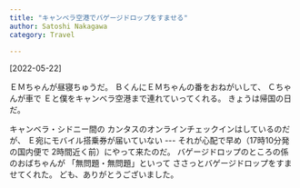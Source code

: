 ```yaml
---
title: "キャンベラ空港でバゲージドロップをすませる"
author: Satoshi Nakagawa
category: Travel

---
```


[2022-05-22]  
 
ＥＭちゃんが昼寝ちゅうだ。
ＢくんにＥＭちゃんの番をおねがいして、
Ｃちゃんが車で
Ｅと僕をキャンベラ空港まで連れていってくれる。
きょうは帰国の日だ。

 キャンベラ・シドニー間の
カンタスのオンラインチェックインはしているのだが、
Ｅ宛にモバイル搭乗券が届いていない ---
それが心配で早め（17時10分発の国内便で
2時間近く前）にやって来たのだ。
バゲージドロップのところの係のおばちゃんが
「無問題・無問題」といって
ささっとバゲージドロップをすませてくれた。
ども、ありがとうございました。


